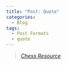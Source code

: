 ```yaml
---
title: "Post: Quote"
categories:
  - Blog
tags:
  - Post Formats
  - quote
---
```

<!--
> Only one thing is impossible for God: To find any sense in any copyright law on the planet.
 --> 
> <cite><a href="http://www.chess.com">Chess Resource</a></cite>
